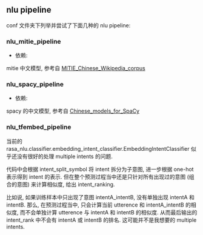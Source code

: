## nlu pipeline

conf 文件夹下列举并尝试了下面几种的 nlu pipeline: 

### nlu_mitie_pipeline

- 依赖:

mitie 中文模型, 参考自 [MITIE_Chinese_Wikipedia_corpus](https://github.com/howl-anderson/MITIE_Chinese_Wikipedia_corpus)		

### nlu_spacy_pipeline

- 依赖: 

spacy 的中文模型, 参考自 [Chinese_models_for_SpaCy](https://github.com/howl-anderson/Chinese_models_for_SpaCy)

### nlu_tfembed_pipeline

当前的 rasa_nlu.classifier.embedding_intent_classifier.EmbeddingIntentClassifier 似乎还没有很好的处理 multiple intents 的问题.

代码中会根据 intent_split_symbol 将 intent 拆分为子意图, 进一步根据 one-hot 表示得到 intent 的表示. 但在整个预测过程当中还是只针对所有出现过的意图 (组合的意图) 来计算相似度, 给出 intent_ranking.

比如说, 如果训练样本中只出现了意图 intentA_intentB, 没有单独出现 intentA 和 intentB. 那么, 在预测过程当中, 只会计算当前 utterence 和 intentA_intentB 的相似度, 而不会单独计算 utterence 与 intentA 和 intentB 的相似度. 从而最后输出的 intent_rank 中不会有 intentA 或 intentB 的排名. 这可能并不是我想要的 multiple intents.
